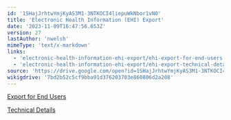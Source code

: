 ```yaml
---
id: '1SHajJrhtwYmjKyAS3M1-3NTKOCI4liepuWkNbor1vN0'
title: 'Electronic Health Information (EHI) Export'
date: '2023-11-09T16:47:56.653Z'
version: 27
lastAuthor: 'nwelsh'
mimeType: 'text/x-markdown'
links:
  - 'electronic-health-information-ehi-export/ehi-export-for-end-users.md'
  - 'electronic-health-information-ehi-export/ehi-export-technical-details.md'
source: 'https://drive.google.com/open?id=1SHajJrhtwYmjKyAS3M1-3NTKOCI4liepuWkNbor1vN0'
wikigdrive: '7bd2b52c5cf9bba91d376203703e860806d2a208'
---
```

[Export for End Users](electronic-health-information-ehi-export/ehi-export-for-end-users.md)

[Technical Details](electronic-health-information-ehi-export/ehi-export-technical-details.md)
